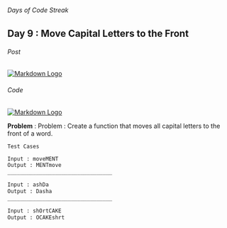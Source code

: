 ###### Days of Code Streak 
## Day 9 : Move Capital Letters to the Front

###### Post
[![Markdown Logo](https://img.shields.io/badge/LinkedIn-0077B5?style=for-the-badge&logo=linkedin&logoColor=white)](https://www.linkedin.com/posts/mustbemustak_daysofcode-vitbhopalgaming-20daysofcode-activity-7021048531461226496-usR2?utm_source=share&utm_medium=member_desktop)

###### Code
[![Markdown Logo](https://img.shields.io/badge/JavaScript-323330?style=for-the-badge&logo=javascript&logoColor=F7DF1E)](https://github.com/Mus1ak/20DaysofCode/blob/main/Days/Day%209/Day9.js)

**Problem** : Problem : Create a function that moves all capital letters to the front of a word.

```Test Cases```

```python
Input : moveMENT
Output : MENTmove
_________________________________

Input : ashDa
Output : Dasha
_________________________________

Input : shOrtCAKE
Output : OCAKEshrt
``` 



